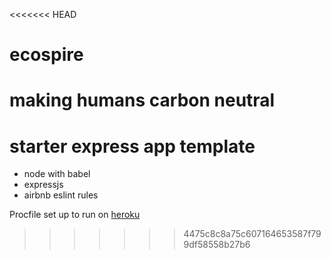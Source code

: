<<<<<<< HEAD
# ecospire
making humans carbon neutral
=======
# starter express app template

* node with babel
* expressjs
* airbnb eslint rules

Procfile set up to run on [heroku](https://devcenter.heroku.com/articles/getting-started-with-nodejs#deploy-the-app)


>>>>>>> 4475c8c8a75c607164653587f799df58558b27b6
